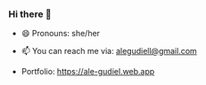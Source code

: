 ### Hi there 👋



 - 😄 Pronouns: she/her 
 - 📫 You can reach me via: alegudiell@gmail.com

- Portfolio: https://ale-gudiel.web.app

